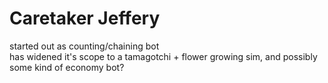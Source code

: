 # Caretaker Jeffery
started out as counting/chaining bot <br>
has widened it's scope to a tamagotchi + flower growing sim, and possibly some kind of economy bot?
